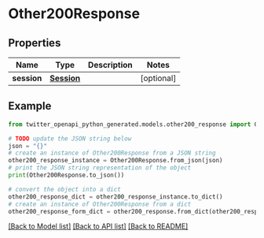 # Other200Response


## Properties

Name | Type | Description | Notes
------------ | ------------- | ------------- | -------------
**session** | [**Session**](Session.md) |  | [optional] 

## Example

```python
from twitter_openapi_python_generated.models.other200_response import Other200Response

# TODO update the JSON string below
json = "{}"
# create an instance of Other200Response from a JSON string
other200_response_instance = Other200Response.from_json(json)
# print the JSON string representation of the object
print(Other200Response.to_json())

# convert the object into a dict
other200_response_dict = other200_response_instance.to_dict()
# create an instance of Other200Response from a dict
other200_response_form_dict = other200_response.from_dict(other200_response_dict)
```
[[Back to Model list]](../README.md#documentation-for-models) [[Back to API list]](../README.md#documentation-for-api-endpoints) [[Back to README]](../README.md)



